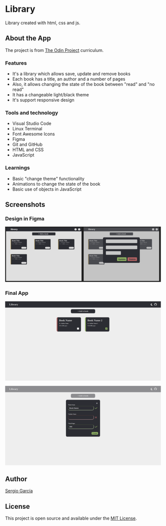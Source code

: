 # Library

Library created with html, css and js.

## About the App

The project is from [The Odin Project](https://www.theodinproject.com/lessons/node-path-javascript-library) curriculum.

### Features

- It's a library which allows save, update and remove books
- Each book has a title, an author and a number of pages
- Also, it allows changing the state of the book between "read" and "no read"
- It has a changeable light/black theme
- It's support responsive design

### Tools and technology

- Visual Studio Code
- Linux Terminal
- Font Awesome Icons
- Figma
- Git and GitHub
- HTML and CSS
- JavaScript

### Learnings

- Basic "change theme" functionality
- Animations to change the state of the book
- Basic use of objects in JavaScript

## Screenshots

### Design in Figma

![design in figma](./images/figma-design.png)

### Final App

![main window](./images/main-window.png)

![menu to create book](./images/menu-create.png)

## Author

[Sergio García](https://github.com/sergiogarciiam)

## License

This project is open source and available under the [MIT License](./LICENSE).
